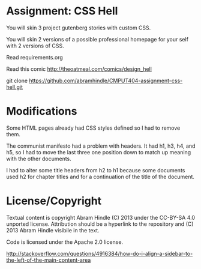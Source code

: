Assignment: CSS Hell
====================

You will skin 3 project gutenberg stories with custom CSS.

You will skin 2 versions of a possible professional homepage for your
self with 2 versions of CSS.

Read requirements.org

Read this comic http://theoatmeal.com/comics/design_hell

git clone https://github.com/abramhindle/CMPUT404-assignment-css-hell.git

Modifications
=============

Some HTML pages already had CSS styles defined so I had to remove them.

The communist manifesto had a problem with headers. It had
h1, h3, h4, and h5, so I had to move the last three one position down to
match up meaning with the other documents.

I had to alter some title headers from h2 to h1 because some documents
used h2 for chapter titles and for a continuation of the title of the
document.

License/Copyright
=================

Textual content is copyright Abram Hindle (C) 2013 under the CC-BY-SA
4.0 unported license. Attribution should be a hyperlink to the
repository and (C) 2013 Abram Hindle visibile in the text.

Code is licensed under the Apache 2.0 license.


http://stackoverflow.com/questions/4916384/how-do-i-align-a-sidebar-to-the-left-of-the-main-content-area
